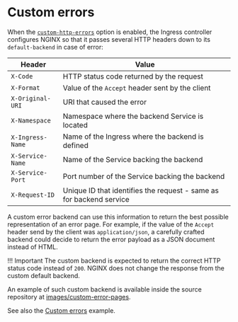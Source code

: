 # Custom errors

When the [`custom-http-errors`][cm-custom-http-errors] option is enabled, the Ingress controller configures NGINX so
that it passes several HTTP headers down to its `default-backend` in case of error:

| Header           | Value                                                               |
| ---------------- | ------------------------------------------------------------------- |
| `X-Code`         | HTTP status code returned by the request                            |
| `X-Format`       | Value of the `Accept` header sent by the client                     |
| `X-Original-URI` | URI that caused the error                                           |
| `X-Namespace`    | Namespace where the backend Service is located                      |
| `X-Ingress-Name` | Name of the Ingress where the backend is defined                    |
| `X-Service-Name` | Name of the Service backing the backend                             |
| `X-Service-Port` | Port number of the Service backing the backend                      |
| `X-Request-ID`   | Unique ID that identifies the request - same as for backend service |

A custom error backend can use this information to return the best possible representation of an error page. For
example, if the value of the `Accept` header send by the client was `application/json`, a carefully crafted backend
could decide to return the error payload as a JSON document instead of HTML.

!!! Important
    The custom backend is expected to return the correct HTTP status code instead of `200`.
    NGINX does not change the response from the custom default backend.

An example of such custom backend is available inside the source repository at [images/custom-error-pages][img-custom-error-pages].

See also the [Custom errors][example-custom-errors] example.

[cm-custom-http-errors]: ./nginx-configuration/configmap.md#custom-http-errors
[img-custom-error-pages]: https://github.com/ideacatlab/infra-nginx-ingress-trial/tree/main/images/custom-error-pages
[example-custom-errors]: ../../examples/customization/custom-errors
